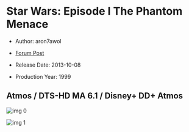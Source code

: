 # Star Wars: Episode I The Phantom Menace

* Author: aron7awol

* [Forum Post](https://www.avsforum.com/threads/bass-eq-for-filtered-movies.2995212/post-56903752)

* Release Date: 2013-10-08
* Production Year: 1999

## Atmos / DTS-HD MA 6.1 / Disney+ DD+ Atmos

![img 0](https://i.imgur.com/MncjT7F.jpg)

![img 1](https://i.imgur.com/th2NYe6.jpg)


